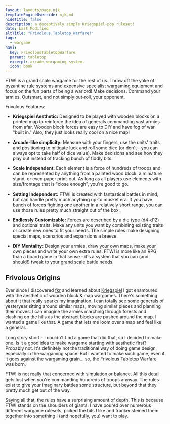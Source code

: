 ```yaml
---
layout: layouts/page.njk
templateEngineOverride: njk,md
hideTitle: false
description: a deceptively simple Kriegspiel-pop ruleset! 
date: Last Modified
altTitle: "Frivolous Tabletop Warfare!" 
tags:
  - wargame
navi:
  key: FrivolousTabletopWarfare
  parent: tabletop
  excerpt: arcade wargaming system.
  icon: book
---
```


FTW! is a grand scale wargame for the rest of us. Throw off the yoke of byzantine rule systems and expensive specialist wargaming equipment and focus on the fun parts of being a warlord! Make decisions. Command your armies. Outsmart, and not simply out-roll, your opponent.  

Frivolous Features:
* **Kriegspiel Aesthetic:** Designed to be played with wooden blocks on a printed map to reinforce the idea of generals commanding vast armies from afar. Wooden block forces are easy to DIY and have fog of war "built in." Also, they just looks really cool on a nice map!

* **Arcade-like simplicity:** Measure with your fingers, use the units' traits and positioning to mitigate luck and roll some dice (or don't - you can always opt to take half of dice value). Make decisions and see how they play out instead of tracking bunch of fiddly bits.

* **Scale Independent:** Each element is a force of hundreds of troops and can be represented by anything from a painted wood block, a miniature stand, or even paper print-out. As long as all players use elements with size/frontage that is "close enough", you're good to go.

* **Setting Independent:** FTW! is created with fantastical battles in mind, but can handle pretty much anything up-to musket era. If you have bunch of forces fighting one another in a relatively short range, you can use those rules pretty much straight out of the box.

* **Endlessly Customizable:** Forces are described by a die type (d4-d12) and optional traits. Make any units you want by combining existing traits or create new ones to fit your needs. The simple rules make designing special maps, scenarios and expansions a breeze. 

* **DIY Mentality:** Design your armies, draw your own maps, make your own pieces and write your own extra rules. FTW! is more like an RPG than a board game in that sense - it's a system that you can (and should!) tweak to your grand scale battle needs.



## Frivolous Origins
Ever since I discovered [fkr](/fkr) and learned about [Kriegspiel](https://en.wikipedia.org/wiki/Kriegsspiel) I got enamoured with the aesthetic of wooden block & map wargames. There's something about it that really sparks my imagination. I can totally see some generals of yesteryear sitting around similar maps, moving similar pieces and planning their moves. I can imagine the armies marching through forests and clashing on the hills as the abstract blocks are pushed around the map. I wanted a game like that. A game that lets me loom over a map and feel like a general.

Long story short - I couldn't find a game that did that, so I decided to make one. Is it a good idea to make wargame starting with aesthetic first? Probably not. It's definitely not the traditional way  of doing game design, especially in the wargaming space. But I wanted to make such game, even if it goes against the wargaming grain... so, the Frivolous Tabletop Warfare was born. 

FTW! is not really that concerned with simulation or balance. All this detail gets lost when you're commanding hundreds of troops anyway. The rules exist to give your imaginary battles some structure, but beyond that they pretty much get out of the way.

Saying all that, the rules have a surprising amount of depth. This is  because FTW! stands on the shoulders of giants. I have poured over numerous different wargame rulesets, picked the bits I like and frankensteined them together into something I (and hopefully, you) want to play.